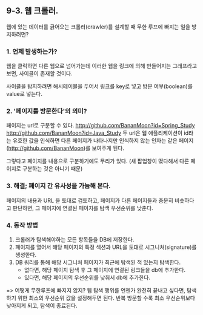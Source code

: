 ## 9-3. 웹 크롤러. 
웹에 있는 데이터를 긁어오는 크롤러(crawler)를 설계할 때 무한 루프에 빠지는 일을 방지하려면?

### 1. 언제 발생하는가?
웹을 클릭하면 다른 웹으로 넘어가는데 이러한 웹을 링크에 의해 만들어지는 그래프라고 보면, 사이클이 존재할 것이다.

사이클을 탐지하려면 해시테이블을 두어서 링크를 key로 넣고 방문 여부(boolean)를 value로 넣는다.

### 2. '페이지를 방문한다'의 의미?
페이지는 url로 구분할 수 있다.
http://github.com/BananMoon?id=Spring_Study
http://github.com/BananMoon?id=Java_Study
두 url은 웹 애플리케이션이 id라는 유효한 값을 인식하면 다른 페이지가 나타나지만
인식하지 않는 인자는 같은 페이지(http://github.com/BananMoon)를 보여주게 된다.

그렇다고 페이지를 내용으로 구분하기에도 무리가 있다. (새 팝업창이 떴다해서 다른 페이지로 구분하는 것은 아니기 때문)

### 3. 해결; 페이지 간 유사성을 가늠해 본다.
페이지의 내용과 URL 을 토대로 검토하고, 페이지가 다른 페이지들과 충분히 비슷하다고 판단하면,
그 페이지에 연결된 페이지를 탐색 우선순위를 낮춘다.

### 4. 동작 방법
1. 크롤러가 탐색해야하는 모든 항목들을 DB에 저장한다.
2. 페이지를 열어서 해당 페이지의 특정 섹션과 URL을 토대로 시그니처(signature)를 생성한다.
3. DB 쿼리를 통해 해당 시그니처 페이지가 최근에 탐색된 적 있는지 탐색한다.
    - 없다면, 해당 페이지 탐색 후 그 페이지에 연결된 링크들을 db에 추가한다.
    - 있다면, 해당 페이지의 우선순위를 낮춰서 db에 추가한다. 

=> 어떻게 무한루프에 빠지지 않지?
웹 탐색 행위를 언젠가 완전히 끝내고 싶다면, 탐색하기 위한 최소의 우선순위 값을 설정해두면 된다.
반복 방문할 수록 최소 우선순위보다 낮아지게 되고, 탐색이 종료된다.
